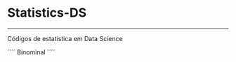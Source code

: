# Statistics-DS
------------------------------------------
Códigos de estatistica em Data Science

´´´´
Binominal
´´´´
